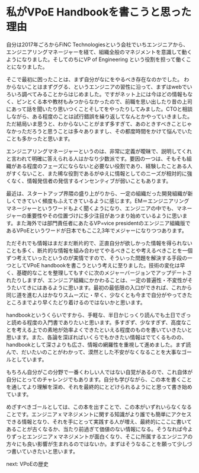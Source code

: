 # 私がVPoE Handbookを書こうと思った理由

自分は2017年ごろからFiNC Technologiesという会社でいちエンジニアから、エンジニアリングマネージャーを経て、組織全般のマネジメントを意識して動くようになりました。そしてのちにVP of Engineering という役割を担って働くことになりました。

そこで最初に困ったことは、まず自分がなにをやるべき存在なのかでした。
わからないことはまずググる、というエンジニアの習性に沿って、まずはwebでいろいろ調べてみることからはじめました。ですがネット上には今ほどの情報もなく、ピンとくる本や教材もみつからなかったので、前職を思い出したり昔の上司にあって話を聞いたり思いつくことそしてをやったりしてみました。CTOと相談しながら、ある程度のことは試行錯誤を繰り返してなんとかやっていきました。ただ結局いま思うと、わからないことがまず多すぎて、あのときすべきことじゃなかっただろうと思うことは多々ありますし、その都度時間をかけて悩んでいたことも多かったと思います。

エンジニアリングマネージャーというのは、非常に定義が曖昧で、説明してくれと言われて明確に答えられる人はかなり少数派です。要因の一つは、そもそも組織がある程度のフェーズにならないと必要ない役割であり、経験したことある人がすくないこと、また稀な役割であるがゆえに情報としてのニーズが相対的に強くなく、情報発信者の発信するインセンティブが弱いこともあります。

最近は、スタートアップ界隈の盛り上がりから、一定の組織だった開発組織が新しくできていく頻度もふえてきているように感じます。EM＝エンジニアリングマネージャーというワードもよく聞くようになり、エンジニアの中でも、マネージャーの重要性やその位置づけに多少注目があつまり始めているように思います。また海外では部門責任者にあたるVP=vice presidentのエンジニア組織版であるVPoEというワードが日本でもここ2,3年でメジャーになりつつあります。

ただそれでも情報はまだまだ断片的で、正直自分が欲しかった情報を得られないことも多く、断片的な情報を組み合わせてやるべきことや考えるべきことを一個ずつ考えていったというのが実情ですので、そういった問題を解決する手段の一つとしてVPoE handbookを書こうという考えに至りました。技術の変化は早く、基礎的なことを整理してもすぐに次のメジャーバージョンでアップデートされたりしますが、エンジニア組織にかかわることは、一定の普遍性・不変性がそうたいてきにはあるように思います。最初の最低限の入口ができれば、これから同じ道を進む人はかなりスムーズに・早く、少なくとも今まで自分がやってきたところまでより早くたどり着けるのではないかと思います。

handbookというくらいですから、手軽な、半日かじっくり読んでも土日でざっと読める程度の入門書でありたいと思います。多すぎず、少なすぎず、高度なことを考える上での素地が効率よくできたといえる程度のものを書いていきたいと思います。また、各論を深ぼればいくらでもかきたい情報はでてくるものの、handbookとして深さよりも広さ、情報の網羅性を重視して進めました。まず読んで、だいたいのことがわかって、漠然とした不安がなくなることを大事なゴールとしています。

もちろん自分がこの分野で一番くわしい人ではない自覚があるので、これ自体が自分にとってのチャレンジでもあります。自分も学びながら、この本を書くことを通してより理解を深め、それを最終的にとどけられるようにと思って書き始めています。

めざすべきゴールとしては、この本を出すことで、この本がいずれいらなくなることです。エンジニアｘマネジメントに関する知識がより誰でも簡単にアクセスできる情報となり、それを手にとって実践する人が増え、最終的にここに書いてあることが古くなるか、当たり前過ぎて価値のない情報になる。そうなれば今よりずっとエンジニアｘマネジメントが面白くなり、そこに所属するエンジニアの方々にも良い影響が生まれるのではないか。まずはそうなることを願って少しづつ書いていきたいと思います。

next: VPoEの歴史

